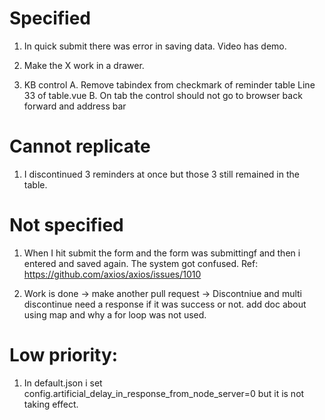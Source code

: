 # Specified

1. In quick submit there was error in saving data. Video has demo.

2. Make the X work in a drawer.

3. KB control
   A. Remove tabindex from checkmark of reminder table Line 33 of table.vue
   B. On tab the control should not go to browser back forward and address bar

# Cannot replicate

1. I discontinued 3 reminders at once but those 3 still remained in the table.

# Not specified

1. When I hit submit the form and the form was submittingf and then i entered and saved again. The system got confused.
   Ref: https://github.com/axios/axios/issues/1010

2. Work is done -> make another pull request -> Discontniue and multi discontinue need a response if it was success or not.
   add doc about using map and why a for loop was not used.

# Low priority:

1. In default.json i set config.artificial_delay_in_response_from_node_server=0 but it is not taking effect.
